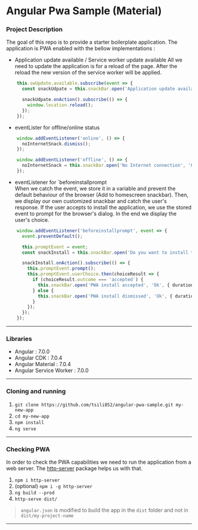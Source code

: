# Angular Pwa Sample (Material)

### Project Description
The goal of this repo is to provide a starter boilerplate application. The application is PWA enabled with the bellow implementations :

- Application update available / Service worker update available
All we need to update the application is for a reload of the page. After the reload the new version of the service worker will be applied.
```ts
    this.swUpdate.available.subscribe(event => {
      const snackUdpate = this.snackBar.open('Application update available', 'Reload', { duration: 6000 });

      snackUdpate.onAction().subscribe(() => {
        window.location.reload();
      });
    });
```

- eventLister for offline/online status
```typescript
    window.addEventListener('online', () => {
      noInternetSnack.dismiss();
    });

    window.addEventListener('offline', () => {
      noInternetSnack = this.snackBar.open('No Internet connection', 'Ok');
    });
```

- eventListener for `beforeinstallprompt  
When we catch the event, we store it in a variable and prevent the default behaviour of the browser (Add to homescreen snackbar). Then, we display our own customized snackbar and catch the user's response. If the user accepts to install the application, we use the stored event to prompt for the browser's dialog. In the end we display the user's choice.
```typescript
    window.addEventListener('beforeinstallprompt', event => {
      event.preventDefault();

      this.promptEvent = event;
      const snackInstall = this.snackBar.open('Do you want to install the application to your device ?', 'Install', { duration: 3000 });

      snackInstall.onAction().subscribe(() => {
        this.promptEvent.prompt();
        this.promptEvent.userChoice.then(choiceResult => {
          if (choiceResult.outcome === 'accepted') {
            this.snackBar.open('PWA install accepted', 'Ok', { duration: 3000 });
          } else {
            this.snackBar.open('PWA install dismissed', 'Ok', { duration: 3000 });
          }
        });
      });
    });
```

---
### Libraries
- Angular : 7.0.0
- Angular CDK : 7.0.4
- Angular Material : 7.0.4 
- Angular Service Worker : 7.0.0
---

### Cloning and running
1. `git clone https://github.com/tsili852/angular-pwa-sample.git my-new-app`
2. `cd my-new-app`
3. `npm install`
4. `ng serve`
---

### Checking PWA
In order to check the PWA capabilities we need to run the application from a web server. The [http-server](https://www.npmjs.com/package/http-server) package helps us with that.
1. `npm i http-server`
2. (optional) `npm i -g http-server`
3. `ng build --prod`
4. `http-serve dist/`
> `angular.json` is modified to build the app in the `dist` folder and not in `dist/my-project-name`
---
